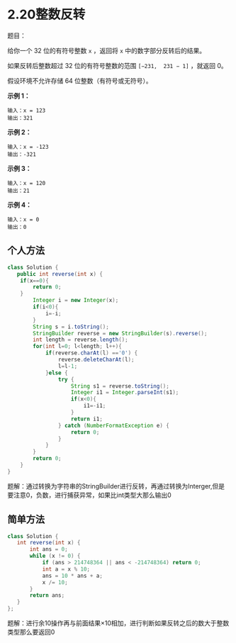 

# 2.20整数反转

题目：

给你一个 32 位的有符号整数 `x` ，返回将 `x` 中的数字部分反转后的结果。

如果反转后整数超过 32 位的有符号整数的范围 `[−231,  231 − 1]` ，就返回 0。

假设环境不允许存储 64 位整数（有符号或无符号）。

 

**示例 1：**

```
输入：x = 123
输出：321
```

**示例 2：**

```
输入：x = -123
输出：-321
```

**示例 3：**

```
输入：x = 120
输出：21
```

**示例 4：**

```
输入：x = 0
输出：0
```

 

## 个人方法

```java
class Solution {
   public int reverse(int x) {
    if(x==0){
        return 0;
    }
        Integer i = new Integer(x);
        if(i<0){
            i=-i;
        }
        String s = i.toString();
        StringBuilder reverse = new StringBuilder(s).reverse();
        int length = reverse.length();
        for(int l=0; l<length; l++){
            if(reverse.charAt(l) =='0') {
                reverse.deleteCharAt(l);
                l=l-1;
            }else {
                try {
                    String s1 = reverse.toString();
                    Integer i1 = Integer.parseInt(s1);
                    if(x<0){
                        i1=-i1;
                    }
                    return i1;
                } catch (NumberFormatException e) {
                    return 0;
                }
            }
        }
        return 0;
    }
}
```

题解：通过转换为字符串的StringBuilder进行反转，再通过转换为Interger,但是要注意0，负数，进行捕获异常，如果比int类型大那么输出0

## 简单方法

```java
class Solution {
   int reverse(int x) {
       int ans = 0;
       while (x != 0) {
           if (ans > 214748364 || ans < -214748364) return 0;
           int a = x % 10;
           ans = 10 * ans + a;
           x /= 10;
       }
       return ans;
   }
};
```

题解：进行余10操作再与前面结果×10相加，进行判断如果反转之后的数大于整数类型那么要返回0


